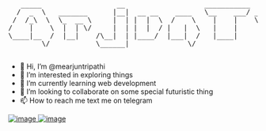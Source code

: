 <pre>

   _____                  __                   ___________          .__                      __    .__      .__ 
  /  _  \   _______      |__|  __ __    ____   \__    ___/ _______  |__| ______   _____    _/  |_  |  |__   |__|
 /  /_\  \  \_  __ \     |  | |  |  \  /    \    |    |    \_  __ \ |  | \____ \  \__  \   \   __\ |  |  \  |  |
/    |    \  |  | \/     |  | |  |  / |   |  \   |    |     |  | \/ |  | |  |_> >  / __ \_  |  |   |   Y  \ |  |
\____|__  /  |__|    /\__|  | |____/  |___|  /   |____|     |__|    |__| |   __/  (____  /  |__|   |___|  / |__|
        \/           \______|              \/                            |__|          \/               \/      

</pre>

- 👋 Hi, I’m @mearjuntripathi
- 👀 I’m interested in exploring things
- 🌱 I’m currently learning web development
- 💞️ I’m looking to collaborate on some special futuristic thing
- 📫 How to reach me text me on telegram 

<!---
mearjuntripathi/mearjuntripathi is a ✨ special ✨ repository because its `README.md` (this file) appears on your GitHub profile.
You can click the Preview link to take a look at your changes.
--->
<a href="https://www.linkedin.com/in/arjun-tripathi-478b77204/">![image](https://user-images.githubusercontent.com/74202760/184478041-34210e45-3782-4e2d-aefe-fe9c889ca6c5.png)
</a>
<a href="https://www.codechef.com/users/isthisarjun">![image](https://user-images.githubusercontent.com/74202760/184478105-5e1da3a6-2082-407b-b26d-2e6a5a823d53.png)
</a>
<a href=""></a>
<a href=""></a>
<a href=""></a>
<a href=""></a>
<a href=""></a>
